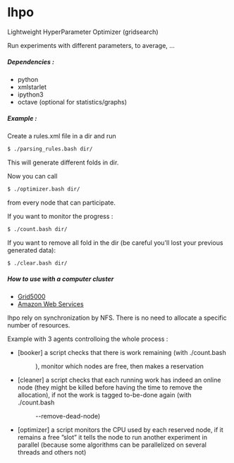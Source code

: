# lhpo
Lightweight HyperParameter Optimizer (gridsearch)

Run experiments with different parameters, to average, ...
##### Dependencies :
- python
- xmlstarlet
- ipython3
- octave (optional for statistics/graphs)

##### Example :
Create a rules.xml file in a dir and run
```bash
$ ./parsing_rules.bash dir/
```

This will generate different folds in dir.

Now you can call 
```bash
$ ./optimizer.bash dir/
```
from every node that can participate.

If you want to monitor the progress :
```bash
$ ./count.bash dir/
```

If you want to remove all fold in the dir (be careful you'll lost your previous generated data):
```bash
$ ./clear.bash dir/
```

##### How to use with a computer cluster
- [Grid5000](https://www.grid5000.fr/)
- [Amazon Web Services](https://github.com/matthieu637/lhpo/tree/master/aws)

lhpo rely on synchronization by NFS. There is no need to allocate a specific number of resources.

Example with 3 agents controlloing the whole process :
- [booker] a script checks that there is work remaining (with ./count.bash <dir>), monitor which nodes are free, then makes a reservation
- [cleaner] a script checks that each running work has indeed an online node (they might be
killed before having the time to remove the allocation), if not the work is tagged to-be-done again (with ./count.bash <dir> --remove-dead-node)
- [optimizer] a script monitors the CPU used by each reserved node, if it remains a free ”slot” it tells
the node to run another experiment in parallel (because some algorithms can be parallelized on several threads and
others not)


